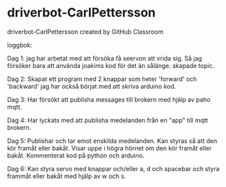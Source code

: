 # driverbot-CarlPettersson
driverbot-CarlPettersson created by GitHub Classroom

loggbok:

  Dag 1: 
  jag har arbetat med att försöka få seervon att vrida sig. Så jag försöker bara att använda joakims kod för det än sålänge. skapade topic.
  
  Dag 2: 
  Skapat ett program med 2 knappar som heter 'forward' och 'backward' jag har också börjat med att skriva arduino kod.
  
  Dag 3: 
  Har försökt att publisha messages till brokern med hjälp av paho mqtt.
  
  Dag 4: 
  Har lyckats med att publisha medelanden från en "app" till mqtt brokern.
  
  Dag 5: 
  Publishar och tar emot enskilda medelanden. Kan styras så att den kör framåt eller bakåt. Visar uppe i högra hörnet om den kör framåt eller bakåt. Kommenterat kod på python och arduino.
  
  Dag 6: 
  Kan styra servo med knappar och/eller a, d och spacebar och styra frammåt eller bakåt med hjälp av w och s.
  
  
